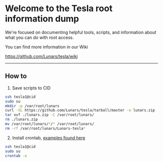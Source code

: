 # Welcome to the Tesla root information dump

We're focused on documenting helpful tools, scripts, and information about what you can do with root access. 

You can find more information in our Wiki 

https://github.com/Lunars/tesla/wiki

---

## How to 

1. Save scripts to CID

```bash
ssh tesla1@cid
sudo su
mkdir -p /var/root/lunars
curl -SL https://github.com/Lunars/tesla/tarball/master -o lunars.zip
tar xvf ./lunars.zip -C /var/root/lunars/
rm ./lunars.zip
mv /var/root/lunars/*/* /var/root/lunars/
rm -rf /var/root/lunars/Lunars-tesla*
```

2. Install crontab, [examples found here](https://github.com/Lunars/tesla/blob/master/cron/crontab)

```bash
ssh tesla1@cid
sudo su
crontab -e
```
